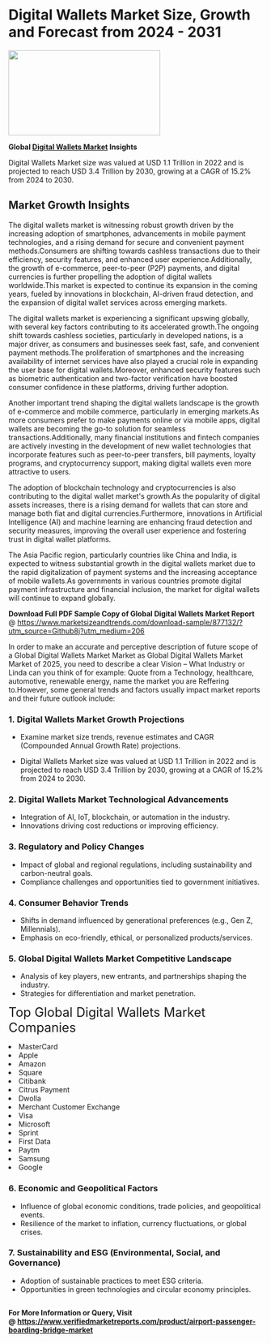 <H1>Digital Wallets Market Size, Growth and Forecast from 2024 - 2031</H1><img class="aligncenter size-medium wp-image-584254" src="https://thirdeyenews.in/wp-content/uploads/2024/09/Global-Market-Research-300x168.jpeg" alt="" width="300" height="168" /><p><strong>Global&nbsp;<a href="https://www.marketsizeandtrends.com/download-sample/877132/?utm_source=Github8j?utm_medium=206">Digital Wallets Market</a> Insights</strong></p><p>Digital Wallets Market size was valued at USD 1.1 Trillion in 2022 and is projected to reach USD 3.4 Trillion by 2030, growing at a CAGR of 15.2% from 2024 to 2030.</p><p><h2>Market Growth Insights</h2> <p>The digital wallets market is witnessing robust growth driven by the increasing adoption of smartphones, advancements in mobile payment technologies, and a rising demand for secure and convenient payment methods.Consumers are shifting towards cashless transactions due to their efficiency, security features, and enhanced user experience.Additionally, the growth of e-commerce, peer-to-peer (P2P) payments, and digital currencies is further propelling the adoption of digital wallets worldwide.This market is expected to continue its expansion in the coming years, fueled by innovations in blockchain, AI-driven fraud detection, and the expansion of digital wallet services across emerging markets.</p> <p>The digital wallets market is experiencing a significant upswing globally, with several key factors contributing to its accelerated growth.The ongoing shift towards cashless societies, particularly in developed nations, is a major driver, as consumers and businesses seek fast, safe, and convenient payment methods.The proliferation of smartphones and the increasing availability of internet services have also played a crucial role in expanding the user base for digital wallets.Moreover, enhanced security features such as biometric authentication and two-factor verification have boosted consumer confidence in these platforms, driving further adoption.</p> <p>Another important trend shaping the digital wallets landscape is the growth of e-commerce and mobile commerce, particularly in emerging markets.As more consumers prefer to make payments online or via mobile apps, digital wallets are becoming the go-to solution for seamless transactions.Additionally, many financial institutions and fintech companies are actively investing in the development of new wallet technologies that incorporate features such as peer-to-peer transfers, bill payments, loyalty programs, and cryptocurrency support, making digital wallets even more attractive to users.</p> <p>The adoption of blockchain technology and cryptocurrencies is also contributing to the digital wallet market's growth.As the popularity of digital assets increases, there is a rising demand for wallets that can store and manage both fiat and digital currencies.Furthermore, innovations in Artificial Intelligence (AI) and machine learning are enhancing fraud detection and security measures, improving the overall user experience and fostering trust in digital wallet platforms.</p> <p>The Asia Pacific region, particularly countries like China and India, is expected to witness substantial growth in the digital wallets market due to the rapid digitalization of payment systems and the increasing acceptance of mobile wallets.As governments in various countries promote digital payment infrastructure and financial inclusion, the market for digital wallets will continue to expand globally.</p> <p><span class=""><strong>Download Full PDF Sample Copy of Global Digital Wallets Market Report</strong> @ <a href="https://www.marketsizeandtrends.com/download-sample/877132/?utm_source=Github8j?utm_medium=206" target="_blank">https://www.marketsizeandtrends.com/download-sample/877132/?utm_source=Github8j?utm_medium=206</a></span></p><p>In order to make an accurate and perceptive description of future scope of a Global&nbsp;Digital Wallets Market Market as Global&nbsp;Digital Wallets Market Market of 2025, you need to describe a clear Vision &ndash; What Industry or Linda can you think of for example: Quote from a Technology, healthcare, automotive, renewable energy, name the market you are Reffering to.However, some general trends and factors usually impact market reports and their future outlook include:</p><h3>1.&nbsp;<strong>Digital Wallets Market Growth Projections</strong></h3><ul><li>Examine market size trends, revenue estimates and CAGR (Compounded Annual Growth Rate) projections.</li><li><p>Digital Wallets Market size was valued at USD 1.1 Trillion in 2022 and is projected to reach USD 3.4 Trillion by 2030, growing at a CAGR of 15.2% from 2024 to 2030.</p></li></ul><h3>2.&nbsp;<strong>Digital Wallets Market Technological Advancements</strong></h3><ul><li>Integration of AI, IoT, blockchain, or automation in the industry.</li><li>Innovations driving cost reductions or improving efficiency.</li></ul><h3>3.&nbsp;<strong>Regulatory and Policy Changes</strong></h3><ul><li>Impact of global and regional regulations, including sustainability and carbon-neutral goals.</li><li>Compliance challenges and opportunities tied to government initiatives.</li></ul><h3>4.&nbsp;<strong>Consumer Behavior Trends</strong></h3><ul><li>Shifts in demand influenced by generational preferences (e.g., Gen Z, Millennials).</li><li>Emphasis on eco-friendly, ethical, or personalized products/services.</li></ul><h3>5.&nbsp;<strong>Global Digital Wallets Market Competitive Landscape</strong></h3><ul><li>Analysis of key players, new entrants, and partnerships shaping the industry.</li><li>Strategies for differentiation and market penetration.</li></ul><p data-pm-slice="1 1 []"><span style="color: inherit; font-family: inherit; font-size: 25px;">Top Global Digital Wallets Market Companies</span></p><div class="" data-test-id=""><p><li>MasterCard</li><li> Apple</li><li> Amazon</li><li> Square</li><li> Citibank</li><li> Citrus Payment</li><li> Dwolla</li><li> Merchant Customer Exchange</li><li> Visa</li><li> Microsoft</li><li> Sprint</li><li> First Data</li><li> Paytm</li><li> Samsung</li><li> Google</li></p></div><h3>6.&nbsp;<strong>Economic and Geopolitical Factors</strong></h3><ul><li>Influence of global economic conditions, trade policies, and geopolitical events.</li><li>Resilience of the market to inflation, currency fluctuations, or global crises.</li></ul><h3>7.&nbsp;<strong>Sustainability and ESG (Environmental, Social, and Governance)</strong></h3><ul><li>Adoption of sustainable practices to meet ESG criteria.</li><li>Opportunities in green technologies and circular economy principles.</li></ul><h2><strong style="font-size: 14px;">For More Information or Query, Visit @&nbsp;</strong><a style="background-color: #ffffff; font-size: 14px;" href="https://www.marketsizeandtrends.com/report/digital-wallets-market/" target="_blank">https://www.verifiedmarketreports.com/product/airport-passenger-boarding-bridge-market</a></h2>